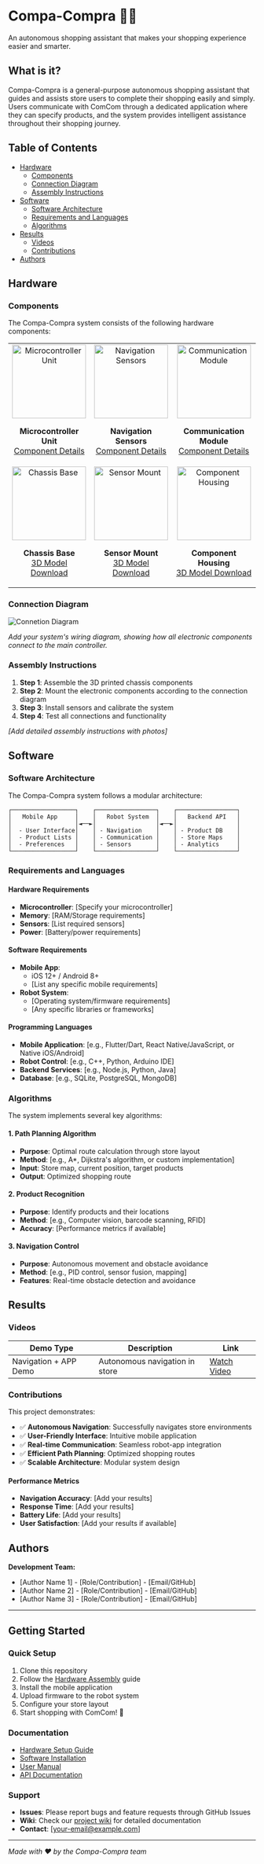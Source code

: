 # Compa-Compra 🛒🤖

An autonomous shopping assistant that makes your shopping experience easier and smarter.

## What is it?

Compa-Compra is a general-purpose autonomous shopping assistant that guides and assists store users to complete their shopping easily and simply. Users communicate with ComCom through a dedicated application where they can specify products, and the system provides intelligent assistance throughout their shopping journey.

## Table of Contents

- [Hardware](#hardware)
  - [Components](#components)
  - [Connection Diagram](#connection-diagram)
  - [Assembly Instructions](#assembly-instructions)
- [Software](#software)
  - [Software Architecture](#software-architecture)
  - [Requirements and Languages](#requirements-and-languages)
  - [Algorithms](#algorithms)
- [Results](#results)
  - [Videos](#videos)
  - [Contributions](#contributions)
- [Authors](#authors)

## Hardware

### Components

The Compa-Compra system consists of the following hardware components:

<table>
  <tr>
    <td align="center">
      <img src="docs/report/compacompra_logo.jpg" alt="Microcontroller Unit" width="150"/>
      <p><strong>Microcontroller Unit</strong><br/>
      <a href="LINK_1">Component Details</a></p>
    </td>
    <td align="center">
      <img src="docs/report/compacompra_logo.jpg" alt="Navigation Sensors" width="150"/>
      <p><strong>Navigation Sensors</strong><br/>
      <a href="LINK_2">Component Details</a></p>
    </td>
    <td align="center">
      <img src="docs/report/compacompra_logo.jpg" alt="Communication Module" width="150"/>
      <p><strong>Communication Module</strong><br/>
      <a href="LINK_3">Component Details</a></p>
    </td>
  </tr>
  <tr>
    <td align="center">
      <img src="docs/report/compacompra_logo.jpg" alt="Chassis Base" width="150"/>
      <p><strong>Chassis Base</strong><br/>
      <a href="LINK_4">3D Model Download</a></p>
    </td>
    <td align="center">
      <img src="docs/report/compacompra_logo.jpg" alt="Sensor Mount" width="150"/>
      <p><strong>Sensor Mount</strong><br/>
      <a href="LINK_5">3D Model Download</a></p>
    </td>
    <td align="center">
      <img src="docs/report/compacompra_logo.jpg" alt="Component Housing" width="150"/>
      <p><strong>Component Housing</strong><br/>
      <a href="LINK_6">3D Model Download</a></p>
    </td>
  </tr>
</table>

### Connection Diagram

![Connetion Diagram](connection/Raspberry%20PI%20&%20ESP32-1.png)

*Add your system's wiring diagram, showing how all electronic components connect to the main controller.*

### Assembly Instructions

1. **Step 1**: Assemble the 3D printed chassis components
2. **Step 2**: Mount the electronic components according to the connection diagram
3. **Step 3**: Install sensors and calibrate the system
4. **Step 4**: Test all connections and functionality

*[Add detailed assembly instructions with photos]*

## Software

### Software Architecture

The Compa-Compra system follows a modular architecture:

```
┌──────────────────┐    ┌─────────────────┐    ┌─────────────────┐
│   Mobile App     │    │   Robot System  │    │   Backend API   │
│                  │◄──►│                 │◄──►│                 │
│  - User Interface│    │ - Navigation    │    │ - Product DB    │
│  - Product Lists │    │ - Communication │    │ - Store Maps    │
│  - Preferences   │    │ - Sensors       │    │ - Analytics     │
└──────────────────┘    └─────────────────┘    └─────────────────┘
```

### Requirements and Languages

#### Hardware Requirements
- **Microcontroller**: [Specify your microcontroller]
- **Memory**: [RAM/Storage requirements]
- **Sensors**: [List required sensors]
- **Power**: [Battery/power requirements]

#### Software Requirements
- **Mobile App**: 
  - iOS 12+ / Android 8+
  - [List any specific mobile requirements]
- **Robot System**:
  - [Operating system/firmware requirements]
  - [Any specific libraries or frameworks]

#### Programming Languages
- **Mobile Application**: [e.g., Flutter/Dart, React Native/JavaScript, or Native iOS/Android]
- **Robot Control**: [e.g., C++, Python, Arduino IDE]
- **Backend Services**: [e.g., Node.js, Python, Java]
- **Database**: [e.g., SQLite, PostgreSQL, MongoDB]

### Algorithms

The system implements several key algorithms:

#### 1. Path Planning Algorithm
- **Purpose**: Optimal route calculation through store layout
- **Method**: [e.g., A*, Dijkstra's algorithm, or custom implementation]
- **Input**: Store map, current position, target products
- **Output**: Optimized shopping route

#### 2. Product Recognition
- **Purpose**: Identify products and their locations
- **Method**: [e.g., Computer vision, barcode scanning, RFID]
- **Accuracy**: [Performance metrics if available]

#### 3. Navigation Control
- **Purpose**: Autonomous movement and obstacle avoidance
- **Method**: [e.g., PID control, sensor fusion, mapping]
- **Features**: Real-time obstacle detection and avoidance

## Results

### Videos

| Demo Type | Description | Link |
|-----------|-------------|------|
| Navigation + APP Demo | Autonomous navigation in store | [Watch Video](https://youtu.be/27P_5_Zp0pg) |

### Contributions

This project demonstrates:

- ✅ **Autonomous Navigation**: Successfully navigates store environments
- ✅ **User-Friendly Interface**: Intuitive mobile application
- ✅ **Real-time Communication**: Seamless robot-app integration
- ✅ **Efficient Path Planning**: Optimized shopping routes
- ✅ **Scalable Architecture**: Modular system design

#### Performance Metrics
- **Navigation Accuracy**: [Add your results]
- **Response Time**: [Add your results]
- **Battery Life**: [Add your results]
- **User Satisfaction**: [Add your results if available]

## Authors

**Development Team:**
- [Author Name 1] - [Role/Contribution] - [Email/GitHub]
- [Author Name 2] - [Role/Contribution] - [Email/GitHub]
- [Author Name 3] - [Role/Contribution] - [Email/GitHub]

---

## Getting Started

### Quick Setup
1. Clone this repository
2. Follow the [Hardware Assembly](#assembly-instructions) guide
3. Install the mobile application
4. Upload firmware to the robot system
5. Configure your store layout
6. Start shopping with ComCom! 🛒

### Documentation
- [Hardware Setup Guide](docs/hardware-setup.md)
- [Software Installation](docs/software-installation.md)
- [User Manual](docs/user-manual.md)
- [API Documentation](docs/api-docs.md)

### Support
- **Issues**: Please report bugs and feature requests through GitHub Issues
- **Wiki**: Check our [project wiki](LINK_TO_WIKI) for detailed documentation
- **Contact**: [your-email@example.com]

---

*Made with ❤️ by the Compa-Compra team*